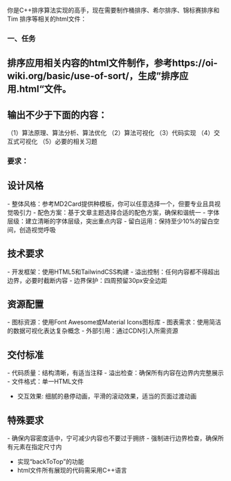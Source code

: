 你是C++排序算法实现的高手，现在需要制作桶排序、希尔排序、锦标赛排序和Tim 排序等相关的html文件：
### 一、任务
## 排序应用相关内容的html文件制作，参考https://oi-wiki.org/basic/use-of-sort/，生成”排序应用.html“文件。

## 输出不少于下面的内容：
（1）算法原理、算法分析、算法优化
（2）算法可视化
（3）代码实现
（4）交互式可视化
（5）必要的相关习题

### 要求：
## 设计风格
- 整体风格：参考MD2Card提供种模板，你可以任意选择一个，但要专业且具视觉吸引力
- 配色方案：基于文章主题选择合适的配色方案，确保和谐统一
- 字体层级：建立清晰的字体层级，突出重点内容
- 留白运用：保持至少10%的留白空间，创造视觉呼吸

## 技术要求
- 开发框架：使用HTML5和TailwindCSS构建
- 溢出控制：任何内容都不得超出边界，必要时截断内容
- 边界保护：四周预留30px安全边距

## 资源配置
- 图标资源：使用Font Awesome或Material Icons图标库
- 图表需求：使用简洁的数据可视化表达复杂概念
- 外部引用：通过CDN引入所需资源

## 交付标准
- 代码质量：结构清晰，有适当注释
- 溢出检查：确保所有内容在边界内完整展示
- 文件格式：单一HTML文件
- 交互效果: 细腻的悬停动画，平滑的滚动效果，适当的页面过渡动画

## 特殊要求
- 确保内容密度适中，宁可减少内容也不要过于拥挤
- 强制进行边界检查，确保所有元素在指定尺寸内
- 实现“backToTop”的功能
- html文件所有展现的代码需采用C++语言

